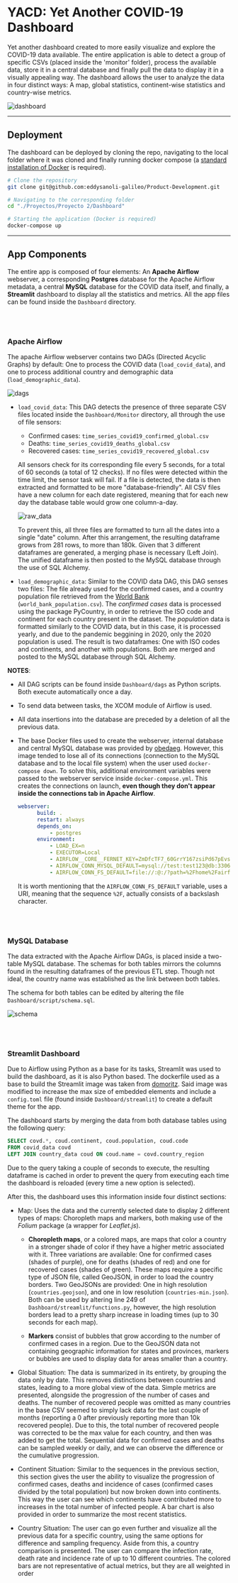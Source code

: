
# YACD: Yet Another COVID-19 Dashboard

Yet another dashboard created to more easily visualize and explore the COVID-19 data available. The entire application is able to detect a group of specific CSVs (placed inside the 'monitor' folder), process the available data, store it in a central database and finally pull the data to display it in a visually appealing way. The dashboard allows the user to analyze the data in four distinct ways: A map, global statistics, continent-wise statistics and country-wise metrics.

![dashboard](Media/dashboard.PNG)

-----

## Deployment

The dashboard can be deployed by cloning the repo, navigating to the local folder where it was cloned and finally running docker compose (a [standard installation of Docker](https://docs.docker.com/get-docker/) is required).

```sh
# Clone the repository
git clone git@github.com:eddysanoli-galileo/Product-Development.git

# Navigating to the corresponding folder
cd "./Proyectos/Proyecto 2/Dashboard"

# Starting the application (Docker is required)
docker-compose up
```

----

## App Components

The entire app is composed of four elements: An **Apache Airflow** webserver, a corresponding **Postgres** database for the Apache Airflow metadata, a central **MySQL** database for the COVID data itself, and finally, a **Streamlit** dashboard to display all the statistics and metrics. All the app files can be found inside the `Dashboard` directory.

<br><br>

### **Apache Airflow**

The apache Airflow webserver contains two DAGs (Directed Acyclic Graphs) by default: One to process the COVID data (`load_covid_data`), and one to process additional country and demographic data (`load_demographic_data`).

![dags](Media/load_data.png)

- `load_covid_data`: This DAG detects the presence of three separate CSV files located inside the `Dashboard/Monitor` directory, all through the use of file sensors:

  - Confirmed cases: `time_series_covid19_confirmed_global.csv`
  - Deaths: `time_series_covid19_deaths_global.csv`
  - Recovered cases: `time_series_covid19_recovered_global.csv`

  All sensors check for its corresponding file every 5 seconds, for a total of 60 seconds (a total of 12 checks). If no files were detected within the time limit, the sensor task will fail. If a file is detected, the data is then extracted and formatted to be more "database-friendly". All CSV files have a new column for each date registered, meaning that for each new day the database table would grow one column-a-day. 

  ![raw_data](Media/raw_data.PNG)
  
  To prevent this, all three files are formatted to turn all the dates into a single "date" column. After this arrangement, the resulting dataframe grows from 281 rows, to more than 180k. Given that 3 different dataframes are generated, a merging phase is necessary (Left Join). The unified dataframe is then posted to the MySQL database through the use of SQL Alchemy.

- `load_demographic_data`: Similar to the COVID data DAG, this DAG senses two files: The file already used for the confirmed cases, and a country population file retrieved from the [World Bank](https://data.worldbank.org/indicator/SP.POP.TOTL) (`world_bank_population.csv`). The *confirmed cases* data is processed using the package PyCountry, in order to retrieve the ISO code and continent for each country present in the dataset. The *population* data is formatted similarly to the COVID data, but in this case, it is processed yearly, and due to the pandemic  beggining in 2020, only the 2020 population is used. The result is two dataframes: One with ISO codes and continents, and another with populations. Both are merged and posted to the MySQL database through SQL Alchemy.

**NOTES**: 

- All DAG scripts can be found inside `Dashboard/dags` as Python scripts. Both execute automatically once a day. 
- To send data between tasks, the XCOM module of Airflow is used.
- All data insertions into the database are preceded by a deletion of all the previous data.
- The base Docker files used to create the webserver, internal database and central MySQL database was provided by [obedaeg](https://github.com/obedaeg/airflow). However, this image tended to lose all of its connections (connection to the MySQL database and to the local file system) when the user used `docker-compose down`. To solve this, additional environment variables were passed to the webserver service inside `docker-compose.yml`. This creates the connections on launch, **even though they don't appear inside the connections tab in Apache Airflow**.

  ```yaml
  webserver:
        build: .
        restart: always
        depends_on:
            - postgres
        environment:
            - LOAD_EX=n
            - EXECUTOR=Local
            - AIRFLOW__CORE__FERNET_KEY=ZmDfcTF7_60GrrY167zsiPd67pEvs0aGOv2oasOM1Pg=
            - AIRFLOW_CONN_MYSQL_DEFAULT=mysql://test:test123@db:3306/test
            - AIRFLOW_CONN_FS_DEFAULT=file://:@:/?path=%2Fhome%2Fairflow%2Fmonitor
  ```
  It is worth mentioning that the `AIRFLOW_CONN_FS_DEFAULT` variable, uses a URI, meaning that the sequence `%2F`, actually consists of a backslash character.

<br><br>

### **MySQL Database**

The data extracted with the Apache Airflow DAGs, is placed inside a two-table MySQL database. The schemas for both tables mirrors the columns found in the resulting dataframes of the previous ETL step. Though not ideal, the country name was established as the link between both tables. 

The schema for both tables can be edited by altering the file `Dashboard/script/schema.sql`.

![schema](Media/schema.png)

<br><br>

### **Streamlit Dashboard**

Due to Airflow using Python as a base for its tasks, Streamlit was used to build the dashboard, as it is also Python based. The dockerfile used as a base to build the Streamlit image was taken from [domoritz](https://github.com/domoritz/streamlit-docker/blob/master/Dockerfile). Said image was modified to increase the max size of embedded elements and include a `config.toml` file (found inside `Dashboard/streamlit`) to create a default theme for the app. 

The dashboard starts by merging the data from both database tables using the following query:

```sql
SELECT covd.*, coud.continent, coud.population, coud.code
FROM covid_data covd
LEFT JOIN country_data coud ON coud.name = covd.country_region
```

Due to the query taking a couple of seconds to execute, the resulting dataframe is cached in order to prevent the query from executing each time the dashboard is reloaded (every time a new option is selected).

After this, the dashboard uses this information inside four distinct sections:

- Map: Uses the data and the currently selected date to display 2 different types of maps: Choropleth maps and markers, both making use of the *Folium* package (a wrapper for *Leaflet.js*). 
  - **Choropleth maps**, or a colored maps, are maps that color a country in a stronger shade of color if they have a higher metric associated with it. Three variations are available: One for confirmed cases (shades of purple), one for deaths (shades of red) and one for recovered cases (shades of green). These maps require a specific type of JSON file, called GeoJSON, in order to load the country borders. Two GeoJSONs are provided: One in high resolution (`countries.geojson`), and one in low resolution (`countries-min.json`). Both can be used by altering line 249 of `Dashboard/streamlit/functions.py`, however, the high resolution borders lead to a pretty sharp increase in loading times (up to 30 seconds for each map).
  

  - **Markers** consist of bubbles that grow according to the number of confirmed cases in a region. Due to the GeoJSON data not containing geographic information for states and provinces, markers or bubbles are used to display data for areas smaller than a country. 

- Global Situation: The data is summarized in its entirety, by grouping the data only by date. This removes distinctions between countries and states, leading to a more global view of the data. Simple metrics are presented, alongside the progression of the number of cases and deaths. The number of recovered people was omitted as many countries in the base CSV seemed to simply lack data for the last couple of months (reporting a 0 after previously reporting more than 10k recovered people). Due to this, the total number of recovered people was corrected to be the max value for each country, and then was added to get the total. Sequential data for confirmed cases and deaths can be sampled weekly or daily, and we can observe the difference or the cumulative progression.

- Continent Situation: Similar to the sequences in the previous section, this section gives the user the ability to visualize the progression of confirmed cases, deaths and incidence of cases (confirmed cases divided by the total population) but now broken down into continents. This way the user can see which continents have contributed more to increases in the total number of infected people. A bar chart is also provided in order to summarize the most recent statistics.

- Country Situation: The user can go even further and visualize all the previous data for a specific country, using the same options for difference and sampling frequency. Aside from this, a country comparison is presented. The user can compare the infection rate, death rate and incidence rate of up to 10 different countries. The colored bars are not representative of actual metrics, but they are all weighted in order 